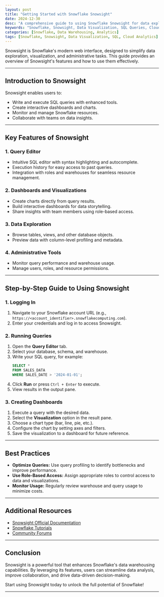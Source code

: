 ```yaml
---
layout: post
title: "Getting Started with Snowflake Snowsight"
date: 2024-12-30
desc: "A comprehensive guide to using Snowflake Snowsight for data exploration, visualization, and administration."
keywords: "Snowflake, Snowsight, Data Visualization, SQL Queries, Cloud Data Warehousing"
categories: [Snowflake, Data Warehousing, Analytics]
tags: [Snowflake, Snowsight, Data Visualization, SQL, Cloud Analytics]
---
```


Snowsight is Snowflake's modern web interface, designed to simplify data exploration, visualization, and administrative tasks. This guide provides an overview of Snowsight's features and how to use them effectively.

---

## Introduction to Snowsight

Snowsight enables users to:
- Write and execute SQL queries with enhanced tools.
- Create interactive dashboards and charts.
- Monitor and manage Snowflake resources.
- Collaborate with teams on data insights.

---

## Key Features of Snowsight

### **1. Query Editor**
- Intuitive SQL editor with syntax highlighting and autocomplete.
- Execution history for easy access to past queries.
- Integration with roles and warehouses for seamless resource management.

### **2. Dashboards and Visualizations**
- Create charts directly from query results.
- Build interactive dashboards for data storytelling.
- Share insights with team members using role-based access.

### **3. Data Exploration**
- Browse tables, views, and other database objects.
- Preview data with column-level profiling and metadata.

### **4. Administrative Tools**
- Monitor query performance and warehouse usage.
- Manage users, roles, and resource permissions.

---

## Step-by-Step Guide to Using Snowsight

### **1. Logging In**
1. Navigate to your Snowflake account URL (e.g., `https://<account_identifier>.snowflakecomputing.com`).
2. Enter your credentials and log in to access Snowsight.

### **2. Running Queries**
1. Open the **Query Editor** tab.
2. Select your database, schema, and warehouse.
3. Write your SQL query, for example:
   ```sql
   SELECT * 
   FROM SALES_DATA
   WHERE SALES_DATE > '2024-01-01';
   ```
4. Click **Run** or press `Ctrl + Enter` to execute.
5. View results in the output pane.

### **3. Creating Dashboards**
1. Execute a query with the desired data.
2. Select the **Visualization** option in the result pane.
3. Choose a chart type (bar, line, pie, etc.).
4. Configure the chart by setting axes and filters.
5. Save the visualization to a dashboard for future reference.

---

## Best Practices

- **Optimize Queries:** Use query profiling to identify bottlenecks and improve performance.
- **Use Role-Based Access:** Assign appropriate roles to control access to data and visualizations.
- **Monitor Usage:** Regularly review warehouse and query usage to minimize costs.

---

## Additional Resources

- [Snowsight Official Documentation](https://docs.snowflake.com/en/user-guide/ui-snowsight.html)
- [Snowflake Tutorials](https://www.snowflake.com/resources/)
- [Community Forums](https://community.snowflake.com/)

---

## Conclusion

Snowsight is a powerful tool that enhances Snowflake's data warehousing capabilities. By leveraging its features, users can streamline data analysis, improve collaboration, and drive data-driven decision-making.

Start using Snowsight today to unlock the full potential of Snowflake!

---
